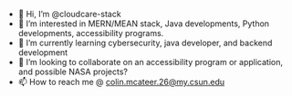 - 👋 Hi, I’m @cloudcare-stack
- 👀 I’m interested in MERN/MEAN stack, Java developments, Python developments, accessibility programs.
- 🌱 I’m currently learning cybersecurity, java developer, and backend development
- 💞️ I’m looking to collaborate on an accessibility program or application, and possible NASA projects?
- 📫 How to reach me @ colin.mcateer.26@my.csun.edu 

<!---
cloudcare-stack/cloudcare-stack is a ✨ special ✨ repository because its `README.md` (this file) appears on your GitHub profile.
You can click the Preview link to take a look at your changes.
--->
